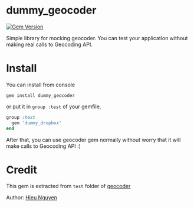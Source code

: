 dummy_geocoder
==============

[![Gem Version](https://badge.fury.io/rb/dummy_geocoder.svg)](http://badge.fury.io/rb/dummy_geocoder)

Simple library for mocking geocoder.
You can test your application without making real calls to Geocoding API.

Install
==

You can install from console

```shell
gem install dummy_geocoder
```

or put it in `group :test` of your gemfile.

```ruby
group :test
  gem 'dummy_dropbox'
end
```

After that, you can use geocoder gem normally without worry that it will make
calls to Geocoding API :)

Credit
==

This gem is extracted from `test` folder of
[geocoder](https://github.com/alexreisner/geocoder/)

Author: [Hieu Nguyen](hieu.nguyen@eastagile.com)
